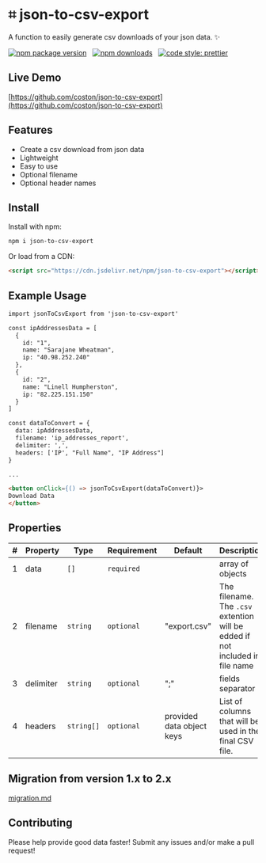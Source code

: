 # ⌗ json-to-csv-export

A function to easily generate csv downloads of your json data. ✨

[![npm package version](https://badge.fury.io/js/json-to-csv-export.svg)](https://www.npmjs.com/package/json-to-csv-export)
&nbsp;
[![npm downloads](https://img.shields.io/npm/dm/json-to-csv-export.svg)](https://www.npmjs.com/package/json-to-csv-export)
&nbsp;
[![code style: prettier](https://img.shields.io/badge/code_style-prettier-ff69b4.svg)](https://prettier.io)

## Live Demo

[https://github.com/coston/json-to-csv-export](https://github.com/coston/json-to-csv-export)

## Features

- Create a csv download from json data
- Lightweight
- Easy to use
- Optional filename
- Optional header names

## Install

Install with npm:

```sh
npm i json-to-csv-export
```

Or load from a CDN:

```html
<script src="https://cdn.jsdelivr.net/npm/json-to-csv-export"></script>
```

## Example Usage

```html
import jsonToCsvExport from 'json-to-csv-export'

const ipAddressesData = [
  {
    id: "1",
    name: "Sarajane Wheatman",
    ip: "40.98.252.240"
  },
  {
    id: "2",
    name: "Linell Humpherston",
    ip: "82.225.151.150"
  }
]

const dataToConvert = {
  data: ipAddressesData,
  filename: 'ip_addresses_report',
  delimiter: ',',
  headers: ['IP', "Full Name", "IP Address"]
}

...

<button onClick={() => jsonToCsvExport(dataToConvert)}>
Download Data
</button>
```

## Properties

| #  | Property  | Type         | Requirement | Default                   | Description                                                                   |
| -- |-----------|--------------| ----------- |---------------------------|-------------------------------------------------------------------------------|
| 1  | data      | `[]`         | `required`  |                           | array of objects                                                              |
| 2  | filename  | `string`     | `optional`  | "export.csv"              | The filename. The `.csv` extention will be edded if not included in file name |
| 3  | delimiter | `string`     | `optional`  | ";"                       | fields separator                                                              |
| 4  | headers   | `string[]`   | `optional`  | provided data object keys | List of columns that will be used in the final CSV file.                      |

## Migration from version 1.x to 2.x
[migration.md](migration.md)

## Contributing

Please help provide good data faster! Submit any issues and/or make a pull request!
